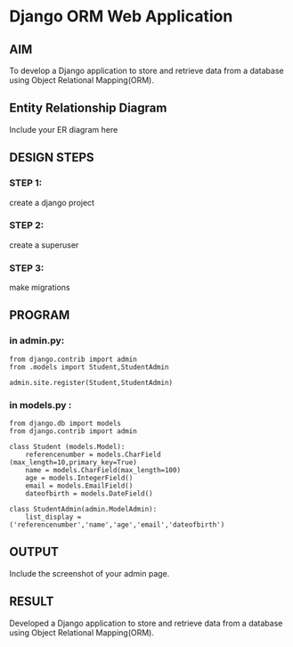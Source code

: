 # Django ORM Web Application

## AIM
To develop a Django application to store and retrieve data from a database using Object Relational Mapping(ORM).

## Entity Relationship Diagram

Include your ER diagram here

## DESIGN STEPS

### STEP 1: 
create a django project

### STEP 2:
create a superuser

### STEP 3:
make migrations


## PROGRAM
### in admin.py:
```
from django.contrib import admin
from .models import Student,StudentAdmin

admin.site.register(Student,StudentAdmin)
```

### in models.py :
```
from django.db import models
from django.contrib import admin

class Student (models.Model):
    referencenumber = models.CharField (max_length=10,primary_key=True)
    name = models.CharField(max_length=100)
    age = models.IntegerField()
    email = models.EmailField()
    dateofbirth = models.DateField()

class StudentAdmin(admin.ModelAdmin):
    list_display = ('referencenumber','name','age','email','dateofbirth')
```

## OUTPUT

Include the screenshot of your admin page.


## RESULT
Developed a Django application to store and retrieve data from a database using Object Relational Mapping(ORM).
